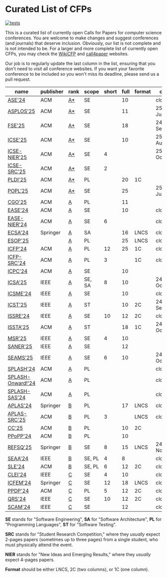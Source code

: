 # Curated List of CFPs

[![tests](https://github.com/yegor256/awesome-cfp/actions/workflows/tests.yml/badge.svg)](https://github.com/yegor256/awesome-cfp/actions/workflows/tests.yml)

This is a curated list of currently open Calls for Papers for computer
science conferences. You are welcome to make changes and suggest conferences
(and journals) that deserve inclusion. Obviously, our list is not complete
and is not intended to be. For a larger and more complete list of
currently open CFPs,
you may check the [WikiCFP](http://www.wikicfp.com/cfp/) and
[call4paper](https://www.call4paper.com/) websites.

Our job is to regularly update the last column in the list, ensuring that
you don't need to visit all conference websites. If you want your favorite
conference to be included so you won't miss its deadline,
please send us a pull request.

<!-- events -->
| name | publisher | rank | scope | short | full | format | cfp | country |
| --- | --- | --- | --- | --- | --- | --- | --- | --- |
| [ASE'24](<https://conf.researchr.org/home/ase-2024>) | ACM | [A*](<https://portal.core.edu.au/conf-ranks/279>) | SE |  | 10 |  | closed | US |
| [ASPLOS'25](<https://www.asplos-conference.org/asplos2025/cfp/>) | ACM | [A*](<https://portal.core.edu.au/conf-ranks/147>) | SE |  | 11 |  | 25-Jun | US |
| [FSE'25](<https://conf.researchr.org/home/fse-2025>) | ACM | [A*](<https://portal.core.edu.au/conf-ranks/52>) | SE |  | 18 |  | 24-Sep | NO |
| [ICSE'25](<https://conf.researchr.org/home/icse-2025>) | ACM | [A*](<https://portal.core.edu.au/conf-ranks/1209>) | SE |  | 10 |  | 25-Aug | CA |
| [ICSE-NIER'25](<https://conf.researchr.org/track/icse-2025/icse-2025-nier>) | ACM | [A*](<https://portal.core.edu.au/conf-ranks/1209>) | SE | 4 |  |  | 25-Oct | CA |
| [ICSE-SRC'25](<https://conf.researchr.org/track/icse-2025/icse-2025-SRC>) | ACM | [A*](<https://portal.core.edu.au/conf-ranks/1209>) | SE | 2 |  |  |  | CA |
| [PLDI'25](<https://conf.researchr.org/series/pldi>) | ACM | [A*](<https://portal.core.edu.au/conf-ranks/84>) | PL |  | 20 | 1C |  | DK |
| [POPL'25](<https://conf.researchr.org/home/POPL-2025>) | ACM | [A*](<https://portal.core.edu.au/conf-ranks/82>) | SE |  | 25 |  | 25-Jul | US |
| [CGO'25](<https://conf.researchr.org/series/cgo>) | ACM | [A](<https://portal.core.edu.au/conf-ranks/1362>) | PL |  | 11 |  |  | US |
| [EASE'24](<https://conf.researchr.org/series/ease>) | ACM | [A](<https://portal.core.edu.au/conf-ranks/1022>) | SE |  | 10 |  | closed | IT |
| [EASE-NIER'24](<https://conf.researchr.org/track/ease-2024/ease-2024-nier>) | ACM | [A](<https://portal.core.edu.au/conf-ranks/1221>) | SE | 6 |  |  | closed | IT |
| [ECSA'24](<https://conf.researchr.org/home/ecsa-2024>) | Springer | [A](<https://portal.core.edu.au/conf-ranks/2165>) | SA |  | 16 | LNCS | closed | LU |
| [ESOP'25](<https://etaps.org/2025/conferences/esop/>) |  | [A](<https://portal.core.edu.au/conf-ranks/514>) | PL |  | 25 | LNCS | closed | CZ |
| [ICFP'24](<https://icfp24.sigplan.org>) | ACM | [A](<https://portal.core.edu.au/conf-ranks/1037>) | PL | 12 | 25 | 1C | closed | IT |
| [ICFP-SRC'24](<https://icfp24.sigplan.org/track/icfp-2024-student-research-competition>) | ACM | [A](<https://portal.core.edu.au/conf-ranks/1037>) | PL | 3 |  | 1C | closed | IT |
| [ICPC'24](<https://conf.researchr.org/home/icpc-2024>) | ACM | [A](<https://portal.core.edu.au/conf-ranks/1181>) | SE |  | 10 |  |  | PT |
| [ICSA'25](<https://conf.researchr.org/home/icsa-2025>) | IEEE | [A](<https://portal.core.edu.au/conf-ranks/791>) | SE, SA | 8 | 10 |  | 24-Oct | DK |
| [ICSME'24](<https://conf.researchr.org/home/icsme-2024>) | IEEE | [A](<https://portal.core.edu.au/conf-ranks/676>) | SE |  | 10 |  | closed | US |
| [ICST'25](<https://conf.researchr.org/series/icst>) | IEEE | [A](<https://portal.core.edu.au/conf-ranks/1221>) | ST |  | 10 | 2C | 24-Sep | IT |
| [ISSRE'24](<https://issre.github.io/2024/index.html>) | IEEE | [A](<https://portal.core.edu.au/conf-ranks/1411>) | SE | 10 | 12 | 2C | closed | JP |
| [ISSTA'25](<https://conf.researchr.org/home/issta-2025>) | ACM | [A](<https://portal.core.edu.au/conf-ranks/1412>) | ST |  | 18 | 1C | 24-Oct | NO |
| [MSR'25](<https://www.msrconf.org>) | IEEE | [A](<https://portal.core.edu.au/conf-ranks/711>) | SE | 4 | 10 |  |  | CA |
| [SANER'25](<https://conf.researchr.org/series/saner>) | IEEE | [A](<https://portal.core.edu.au/conf-ranks/2280>) | SE |  | 12 |  |  | CA |
| [SEAMS'25](<https://conf.researchr.org/home/seams-2025>) | IEEE | [A](<https://portal.core.edu.au/conf-ranks/2281>) | SE | 6 | 10 |  | 24-Oct | CA |
| [SPLASH'24](<https://2024.splashcon.org>) | ACM | [A](<https://portal.core.edu.au/conf-ranks/18>) | PL |  |  |  | closed | US |
| [SPLASH-Onward!'24](<https://2024.splashcon.org/track/splash-2024-Onward-Essays>) | ACM | [A](<https://portal.core.edu.au/conf-ranks/18>) | PL |  |  |  | closed | US |
| [SPLASH-SAS'24](<https://2024.splashcon.org/home/sas-2024>) | ACM | [A](<https://portal.core.edu.au/conf-ranks/18>) | PL |  |  |  | closed | US |
| [APLAS'24](<https://conf.researchr.org/home/aplas-2024>) | Springer | [B](<https://portal.core.edu.au/conf-ranks/171>) | PL |  | 17 | LNCS | closed | JP |
| [APLAS-SRC'25](<https://conf.researchr.org/track/aplas-2024/src-and-posters>) | ACM | [B](<https://portal.core.edu.au/conf-ranks/936>) | PL | 3 |  | LNCS | closed | JP |
| [CC'25](<https://conf.researchr.org/series/CC>) | ACM | [B](<https://portal.core.edu.au/conf-ranks/936>) | PL |  | 10 | 2C |  | UK |
| [PPoPP'24](<https://conf.researchr.org/home/ppopp-2024>) | ACM | [B](<https://portal.core.edu.au/conf-ranks/1691>) | PL |  | 10 |  |  | UK |
| [REFSQ'25](<https://2025.refsq.org>) | Springer | [B](<https://portal.core.edu.au/conf-ranks/1521>) | SE | 8 | 15 | LNCS | 24-Nov | ES |
| [SEAA'24](<https://dsd-seaa.com/seaa2024>) | IEEE | [B](<https://portal.core.edu.au/conf-ranks/464>) | SE, PL | 4 | 8 |  | closed | FR |
| [SLE'24](<http://www.sleconf.org/2024>) | ACM | [B](<https://portal.core.edu.au/conf-ranks/1215>) | SE, PL | 6 | 12 | 2C | closed | US |
| [CLEI'24](<https://conferencia2024.clei.org>) | IEEE | [C](<https://portal.core.edu.au/conf-ranks/1589>) | SE | 4 | 10 |  | closed | AR |
| [ICFEM'24](<https://icfem2024.info>) | Springer | [C](<https://portal.core.edu.au/conf-ranks/1031>) | SE | 12 | 18 | LNCS | closed | JP |
| [PPDP'24](<https://ppdp2024.github.io>) | ACM | [C](<https://portal.core.edu.au/conf-ranks/1176>) | PL | 5 | 12 | 2C | closed | IT |
| [QRS'24](<https://qrs24.techconf.org>) | IEEE | [C](<https://portal.core.edu.au/conf-ranks/1185>) | SE | 10 | 12 | 2C | closed | UK |
| [SCAM'24](<https://conf.researchr.org/home/scam-2024>) | IEEE | [C](<https://portal.core.edu.au/conf-ranks/718>) | SE |  | 12 |  | closed | US |

<!-- events -->

**SE** stands for "Software Engineering",
**SA** for "Software Architecture",
**PL** for "Programming Languages",
**ST** for "Software Testing".

**SRC** stands for "Student Research Competition," where they _usually_ expect
2-pages papers (sometimes up to three pages)
from a single student, who must physically attend the event.

**NIER** stands for "New Ideas and Emerging Results," where
they _usually_ expect 4-pages papers.

**Format** should be either LNCS, 2C (two columns), or 1C (one column).
